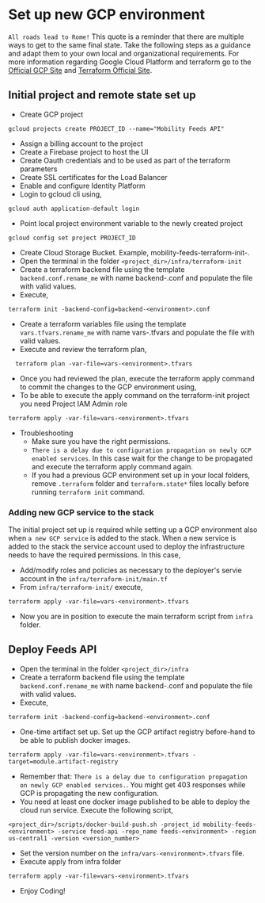 # Set up new GCP environment

`All roads lead to Rome!` This quote is a reminder that there are multiple ways to get to the same final state.
Take the following steps as a guidance and adapt them to your own local and organizational requirements.
For more information regarding Google Cloud Platform and terraform go to the [Official GCP Site](https://cloud.google.com/) and [Terraform Official Site](https://www.terraform.io/).

## Initial project and remote state set up

- Create GCP project

```shell
gcloud projects create PROJECT_ID --name="Mobility Feeds API"
```

- Assign a billing account to the project
- Create a Firebase project to host the UI
- Create Oauth credentials and to be used as part of the terraform parameters
- Create SSL certificates for the Load Balancer
- Enable and configure Identity Platform
- Login to gcloud cli using,

```shell
gcloud auth application-default login
```

- Point local project environment variable to the newly created project

```shell
gcloud config set project PROJECT_ID
```

- Create Cloud Storage Bucket. Example, mobility-feeds-terraform-init-<environment>.
- Open the terminal in the folder `<project_dir>/infra/terraform-init`
- Create a terraform backend file using the template `backend.conf.rename_me` with name backend-<environment>.conf and populate the file with valid values.
- Execute,

```shell
terraform init -backend-config=backend-<environment>.conf
```

- Create a terraform variables file using the template `vars.tfvars.rename_me` with name vars-<env>.tfvars and populate the file with valid values.
- Execute and review the terraform plan,

```shell
  terraform plan -var-file=vars-<environment>.tfvars
```

- Once you had reviewed the plan, execute the terraform apply command to commit the changes to the GCP environment using,
- To be able to execute the apply command on the terraform-init project you need Project IAM Admin role

```shell
terraform apply -var-file=vars-<environment>.tfvars
```

- Troubleshooting
  - Make sure you have the right permissions.
  - `There is a delay due to configuration propagation on newly GCP enabled services`. In this case wait for the change to be propagated and execute the terraform apply command again.
  - If you had a previous GCP environment set up in your local folders, remove `.terraform` folder and `terraform.state*` files locally before running `terraform init` command.

### Adding new GCP service to the stack

The initial project set up is required while setting up a GCP environment also when `a new GCP service` is added to the stack.
When a new service is added to the stack the service account used to deploy the infrastructure needs to have the required permissions.
In this case,

- Add/modify roles and policies as necessary to the deployer's servie account in the `infra/terraform-init/main.tf`
- From `infra/terraform-init/` execute,

```shell
terraform apply -var-file=vars-<environment>.tfvars
```

- Now you are in position to execute the main terraform script from `infra` folder.

## Deploy Feeds API

- Open the terminal in the folder `<project_dir>/infra`
- Create a terraform backend file using the template `backend.conf.rename_me` with name backend-<environment>.conf and populate the file with valid values.
- Execute,

```shell
terraform init -backend-config=backend-<environment>.conf
```

- One-time artifact set up. Set up the GCP artifact registry before-hand to be able to publish docker images.

```shell
terraform apply -var-file=vars-<environment>.tfvars -target=module.artifact-registry
```

- Remember that: `There is a delay due to configuration propagation on newly GCP enabled services.`. You might get 403 responses while GCP is propagating the new configuration.
- You need at least one docker image published to be able to deploy the cloud run service. Execute the following script,

```shell
<project_dir>/scripts/docker-build-push.sh -project_id mobility-feeds-<environment> -service feed-api -repo_name feeds-<environment> -region us-central1 -version <version_number>
```

- Set the version number on the `infra/vars-<environment>.tfvars` file.
- Execute apply from infra folder

```shell
terraform apply -var-file=vars-<environment>.tfvars
```

- Enjoy Coding!
